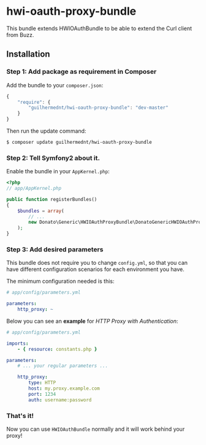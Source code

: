 hwi-oauth-proxy-bundle
======================

This bundle extends HWIOAuthBundle to be able to extend the Curl client from Buzz.

## Installation

### Step 1: Add package as requirement in Composer

Add the bundle to your `composer.json`:

``` js
{
    "require": {
        "guilhermednt/hwi-oauth-proxy-bundle": "dev-master"
    }
}
```

Then run the update command:

``` bash
$ composer update guilhermednt/hwi-oauth-proxy-bundle
```

### Step 2: Tell Symfony2 about it.

Enable the bundle in your `AppKernel.php`:

``` php
<?php
// app/AppKernel.php

public function registerBundles()
{
    $bundles = array(
        // ...
        new Donato\Generic\HWIOAuthProxyBundle\DonatoGenericHWIOAuthProxyBundle(),
    );
}
```

### Step 3: Add desired parameters

This bundle does not require you to change `config.yml`, so that you can have different configuration scenarios for each environment you have.

The minimum configuration needed is this:

``` yaml
# app/config/parameters.yml

parameters:
    http_proxy: ~
```

Below you can see an **example** for *HTTP Proxy with Authentication*:

``` yaml
# app/config/parameters.yml

imports:
    - { resource: constants.php }

parameters:
    # ... your regular parameters ...

    http_proxy:
        type: HTTP
        host: my.proxy.example.com
        port: 1234
        auth: username:password
```

### That's it!

Now you can use `HWIOAuthBundle` normally and it will work behind your proxy!

